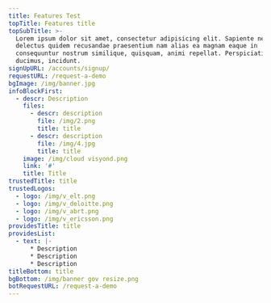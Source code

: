 ```yaml
---
title: Features Test
topTitle: Features title
topSubTitle: >-
  Lorem ipsum dolor sit amet, consectetur adipisicing elit. Sapiente neque vero
  delectus quidem recusandae praesentium nam alias ea magnam eaque in
  consequuntur nostrum similique, quisquam, animi repellat. Perspiciatis,
  ducimus, incidunt.
signUpURL: /accounts/signup/
requestURL: /request-a-demo
bgImage: /img/banner.jpg
infoBlockFirst:
  - descr: Description
    files:
      - descr: description
        file: /img/2.png
        title: title
      - descr: description
        file: /img/4.jpg
        title: title
    image: /img/cloud visyond.png
    link: '#'
    title: Title
trustedTitle: title
trustedLogos:
  - logo: /img/v_elt.png
  - logo: /img/v_deloitte.png
  - logo: /img/v_abrt.png
  - logo: /img/v_ericsson.png
providesTitle: title
providesList:
  - text: |-
      * Description
      * Description
      * Description
titleBottom: title
bgBottom: /img/banner gov resize.png
botRequestURL: /request-a-demo
---
```


